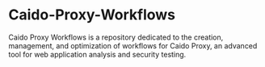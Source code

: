 # Caido-Proxy-Workflows
Caido Proxy Workflows is a repository dedicated to the creation, management, and optimization of workflows for Caido Proxy, an advanced tool for web application analysis and security testing. 
